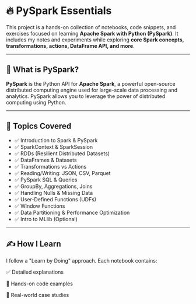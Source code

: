 # 🔥 PySpark Essentials

This project is a hands-on collection of notebooks, code snippets, and exercises focused on learning **Apache Spark with Python (PySpark)**. It includes my notes and experiments while exploring **core Spark concepts, transformations, actions, DataFrame API, and more**.

---

## 🚀 What is PySpark?

**PySpark** is the Python API for **Apache Spark**, a powerful open-source distributed computing engine used for large-scale data processing and analytics. PySpark allows you to leverage the power of distributed computing using Python.

---

## 📘 Topics Covered

- ✅ Introduction to Spark & PySpark  
- ✅ SparkContext & SparkSession  
- ✅ RDDs (Resilient Distributed Datasets)  
- ✅ DataFrames & Datasets  
- ✅ Transformations vs Actions  
- ✅ Reading/Writing: JSON, CSV, Parquet  
- ✅ PySpark SQL & Queries  
- ✅ GroupBy, Aggregations, Joins  
- ✅ Handling Nulls & Missing Data  
- ✅ User-Defined Functions (UDFs)  
- ✅ Window Functions  
- ✅ Data Partitioning & Performance Optimization  
- ✅ Intro to MLlib (Optional)

---

## ✍️ How I Learn
I follow a "Learn by Doing" approach.
Each notebook contains:

✅ Detailed explanations

🧪 Hands-on code examples

📌 Real-world case studies





